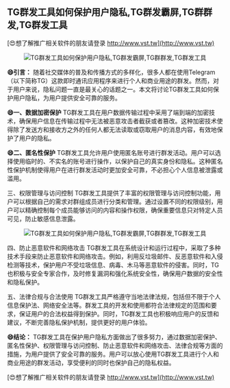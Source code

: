 ## **TG群发工具如何保护用户隐私,TG群发霸屏,TG群群发,TG群发工具**

[😍想了解推广相关软件的朋友请登录 http://www.vst.tw](http://www.vst.tw)

 <center><img src="https://vst.tw/MP4/tuiguang/png/3.png" alt="TG群发工具如何保护用户隐私,TG群发霸屏,TG群群发,TG群发工具"></center>

**😄引言：**
随着社交媒体的普及和传播方式的多样化，很多人都在使用Telegram（以下简称TG）这款即时通讯应用程序来进行个人和商业用途的群发。然而，对于用户来说，隐私问题一直是最关心的话题之一。本文将讨论TG群发工具如何保护用户隐私，为用户提供安全可靠的服务。

**😄一、数据加密保护**
TG群发工具在用户数据传输过程中采用了端到端的加密技术，确保用户信息在传输过程中无法被恶意攻击者截获或者篡改。这种加密技术使得除了发送方和接收方之外的任何人都无法读取或窃取用户的消息内容，有效地保护了用户的隐私。

**😄二、匿名性保护**
TG群发工具允许用户使用匿名账号进行群发活动。用户可以选择使用临时的、不实名的账号进行操作，以保护自己的真实身份和隐私。这种匿名性保护机制使得用户在进行群发活动时更加安全可靠，不必担心个人信息被泄露或滥用。

三、权限管理与访问控制
TG群发工具提供了丰富的权限管理与访问控制功能，用户可以根据自己的需求对群组成员进行分类和管理。通过设置不同的权限级别，用户可以精确控制每个成员能够访问的内容和操作权限，确保重要信息只对特定人员可见，防止敏感信息泄露。

 <center><img src="https://vst.tw/MP4/tuiguang/png/3.png" alt="TG群发工具如何保护用户隐私,TG群发霸屏,TG群群发,TG群发工具"></center>

四、防止恶意软件和网络攻击
TG群发工具在系统设计和运行过程中，采取了多种技术手段来防止恶意软件和网络攻击。例如，利用反垃圾邮件、反恶意软件和入侵检测等技术，保护用户不受垃圾信息、病毒、木马等恶意软件的侵害。同时，TG也积极与安全专家合作，及时修复漏洞和强化系统安全性，确保用户数据的安全性和隐私保护。

五、法律合规与合法使用
TG群发工具严格遵守当地法律法规，包括但不限于个人信息保护法、网络安全法等。群发工具的开发和使用都符合法律规定的范围和要求，保证用户的合法权益得到保护。同时，TG群发工具也积极响应用户的反馈和建议，不断完善隐私保护机制，提供更好的用户体验。

**😄结论：**
TG群发工具在保护用户隐私方面做出了很多努力，通过数据加密保护、匿名性保护、权限管理与访问控制、防止恶意软件和网络攻击、法律合规等方面的措施，为用户提供了安全可靠的服务。用户可以放心使用TG群发工具进行个人和商业用途的群发活动，享受便利的同时也保护自己的隐私权益。

[😍想了解推广相关软件的朋友请登录 http://www.vst.tw](http://www.vst.tw)



